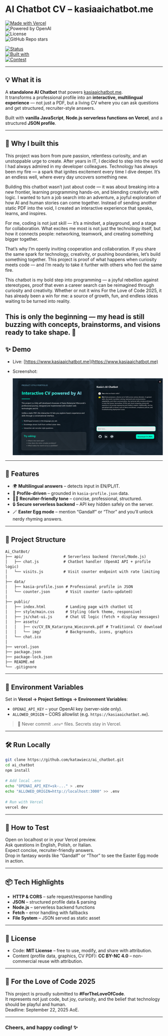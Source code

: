 # AI Chatbot CV – kasiaaichatbot.me  

[![Made with Vercel](https://img.shields.io/badge/Deployed%20on-Vercel-black?logo=vercel)](https://vercel.com/)  
![Powered by OpenAI](https://img.shields.io/badge/Powered%20by-OpenAI-412991?logo=openai&logoColor=white)  
![License](https://img.shields.io/github/license/katawiecz/vercel-api)  
![GitHub Repo stars](https://img.shields.io/github/stars/katawiecz/vercel-api?style=social)  

[![Status](https://img.shields.io/badge/status-active-brightgreen)](#)  
[![Built with](https://img.shields.io/badge/built%20with-HTML%2FCSS%2FJS%20%2B%20Node.js-informational)](#)  
[![Contest](https://img.shields.io/badge/ForTheLoveOfCode-2025-magenta)](#)  

---

## 💡 What it is  

A **standalone AI Chatbot** that powers [kasiaaichatbot.me](https://www.kasiaaichatbot.me).  
It transforms a professional profile into an **interactive, multilingual experience** — not just a PDF, but a living CV where you can ask questions and get structured, recruiter-style answers.  

Built with **vanilla JavaScript**, **Node.js serverless functions on Vercel**, and a structured **JSON profile**.  

---

## 🌱 Why I built this  

This project was born from pure passion, relentless curiosity, and an unstoppable urge to create.
After years in IT, I decided to step into the world I had always admired in my developer colleagues. Technology has always been my fire — a spark that ignites excitement every time I dive deeper. It’s an endless well, where every day uncovers something new.

Building this chatbot wasn’t just about code — it was about breaking into a new frontier, learning programming hands-on, and blending creativity with logic. I wanted to turn a job search into an adventure, a joyful exploration of how AI and human stories can come together. Instead of sending another static PDF into the void, I created an interactive experience that speaks, learns, and inspires.

For me, coding is not just skill — it’s a mindset, a playground, and a stage for collaboration. What excites me most is not just the technology itself, but how it connects people: networking, teamwork, and creating something bigger together.

That’s why I’m openly inviting cooperation and collaboration. If you share the same spark for technology, creativity, or pushing boundaries, let’s build something together. This project is proof of what happens when curiosity meets code — and I’m ready to take it further with others who feel the same fire.

This chatbot is my bold step into programming — a joyful rebellion against stereotypes, proof that even a career search can be reimagined through curiosity and creativity. Whether or not it wins For the Love of Code 2025, it has already been a win for me: a source of growth, fun, and endless ideas waiting to be turned into reality.

This is only the beginning — my head is still buzzing with concepts, brainstorms, and visions ready to take shape. 🚀
---

## ✨ Demo  

- Live: [https://www.kasiaaichatbot.me](https://www.kasiaaichatbot.me)  
- Screenshot:  

  ![Demo Screenshot](./public/assets/img/screenshot.png)  

---

## 🚀 Features  

- 🌍 **Multilingual answers** – detects input in EN/PL/IT.  
- 📑 **Profile-driven** – grounded in `kasia-profile.json` data.  
- 🧑‍💼 **Recruiter-friendly tone** – concise, professional, structured.  
- 🔒 **Secure serverless backend** – API key hidden safely on the server.  
- 🪄 **Easter Egg mode** – mention “Gandalf” or “Thor” and you’ll unlock nerdy rhyming answers.  

---

## 🧩 Project Structure  

```
Ai_ChatBot/
├── api/                  # Serverless backend (Vercel/Node.js)
│   ├── chat.js           # Chatbot handler (OpenAI API + profile logic)
│   └── visits.js         # Visit counter endpoint with rate limiting
│
├── data/
│   ├── kasia-profile.json # Professional profile in JSON
│   └── counter.json       # Visit counter (auto-updated)
│
├── public/
│   ├── index.html         # Landing page with chatbot UI
│   ├── style/main.css     # Styling (dark theme, responsive)
│   ├── js/chat-ui.js      # Chat UI logic (fetch + display messages)
│   ├── assets/
│   │   ├── cv/CV_EN_Katarzyna_Wieczorek.pdf # Traditional CV download
│   │   └── img/           # Backgrounds, icons, graphics
│   └── chat.ico
│
├── vercel.json
├── package.json
├── package-lock.json
├── README.md
└── .gitignore
```

---

## 🔐 Environment Variables  

Set in **Vercel → Project Settings → Environment Variables**:  

- `OPENAI_API_KEY` – your OpenAI key (server-side only).  
- `ALLOWED_ORIGIN` – CORS allowlist (e.g. `https://kasiaaichatbot.me`).  

> 🔑 Never commit `.env*` files. Secrets stay in Vercel.  

---

## 🛠️ Run Locally  

```bash
git clone https://github.com/katawiecz/ai_chatbot.git
cd ai_chatbot
npm install

# Add local .env
echo "OPENAI_API_KEY=sk-..." > .env
echo "ALLOWED_ORIGIN=http://localhost:3000" >> .env

# Run with Vercel
vercel dev
```

---

## 🧪 How to Test  

Open on localhost or in your Vercel preview.  
Ask questions in English, Polish, or Italian.  
Expect concise, recruiter-friendly answers.  
Drop in fantasy words like “Gandalf” or “Thor” to see the Easter Egg mode in action.  

---

## 📦 Tech Highlights  

- **HTTP & CORS** – safe request/response handling  
- **JSON** – structured profile data & parsing  
- **Node.js** – serverless backend functions  
- **Fetch** – error handling with fallbacks  
- **File System** – JSON served as static asset  

---

## 📄 License  

- Code: **MIT License** – free to use, modify, and share with attribution.  
- Content (profile data, graphics, CV PDF): **CC BY-NC 4.0** – non-commercial reuse with attribution.  

---

## 🎯 For the Love of Code 2025  

This project is proudly submitted to **#ForTheLoveOfCode**.  
It represents not just code, but joy, curiosity, and the belief that technology should be playful and human.  
Deadline: September 22, 2025 AoE.  

---

### Cheers, and happy coding! ✨  
